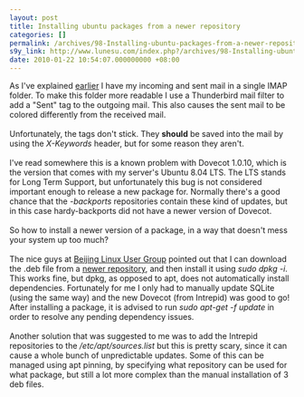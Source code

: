 ```yaml
---
layout: post
title: Installing ubuntu packages from a newer repository
categories: []
permalink: /archives/98-Installing-ubuntu-packages-from-a-newer-repository.html
s9y_link: http://www.lunesu.com/index.php?/archives/98-Installing-ubuntu-packages-from-a-newer-repository.html
date: 2010-01-22 10:54:07.000000000 +08:00
---
```

As I've explained <a href="http://lunesu.com/index.php?/archives/93-Postfix-+-sender_bcc_maps-WIN.html" title="Postfix + sender_bcc_maps = WIN">earlier</a> I have my incoming and sent mail in a single IMAP folder. To make this folder more readable I use a Thunderbird mail filter to add a "Sent" tag to the outgoing mail. This also causes the sent mail to be colored differently from the received mail.<br />
<br />
Unfortunately, the tags don't stick. They <strong>should</strong> be saved into the mail by using the <em>X-Keywords </em>header, but for some reason they aren't. <br />
<br />
I've read somewhere this is a known problem with Dovecot 1.0.10, which is the version that comes with my server's Ubuntu 8.04 LTS. The LTS stands for Long Term Support, but unfortunately this bug is not considered important enough to release a new package for. Normally there's a good chance that the <em>-backports</em> repositories contain these kind of updates, but in this case hardy-backports did not have a newer version of Dovecot.<br />
<br />
So how to install a newer version of a package, in a way that doesn't mess your system up too much?<br />
<br />
The nice guys at <a href="http://www.beijinglug.org/" title="Beijing LUG">Beijing Linux User Group</a> pointed out that I can download the .deb file from a <a href="http://packages.ubuntu.com/intrepid/i386/" title="Ubuntu Intrepid Repository">newer repository</a>, and then install it using <em>sudo dpkg -i</em>. This works fine, but dpkg, as opposed to apt, does not automatically install dependencies. Fortunately for me I only had to manually update SQLite (using the same way) and the new Dovecot (from Intrepid) was good to go! After installing a package, it is advised to run <em>sudo apt-get -f update</em> in order to resolve any pending dependency issues. <br />
<br />
Another solution that was suggested to me was to add the Intrepid repositories to the <em>/etc/apt/sources.list</em> but this is pretty scary, since it can cause a whole bunch of unpredictable updates. Some of this can be managed using apt pinning, by specifying what repository can be used for what package, but still a lot more complex than the manual installation of 3 deb files.
